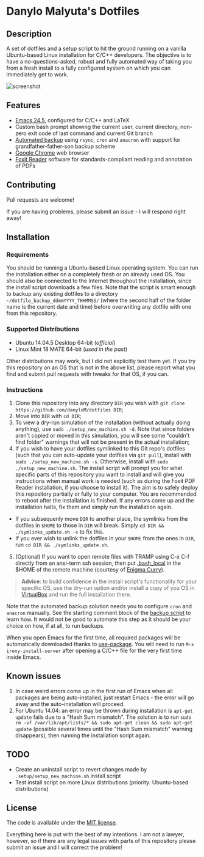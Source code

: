 # Danylo Malyuta's Dotfiles

## Description

A set of dotfiles and a setup script to hit the ground running on a vanilla Ubuntu-based Linux installation for C/C++ developers. The objective is to have a no-questions-asked, robust and fully automated way of taking you from a fresh install to a fully configured system on which you can immediately get to work.

![screenshot](http://i.imgur.com/2tAtrGW.jpg)

## Features

* [Emacs 24.5](https://www.gnu.org/software/emacs/), configured for C/C++ and LaTeX
* Custom bash prompt showing the current user, current directory, non-zero exit code of last command and current Git branch
* [Automated backup](https://github.com/danyloM/dotfiles/blob/master/.bin/make_snapshot.sh) using `rsync`, `cron` and `anacron` with support for grandfather-father-son backup scheme
* [Google Chrome](https://www.google.com/chrome/) web browser
* [Foxit Reader](https://www.foxitsoftware.com/products/pdf-reader/) software for standards-compliant reading and annotation of PDFs

## Contributing

Pull requests are welcome!

If you are having problems, please submit an issue - I will respond right away!

## Installation

### Requirements

You should be running a Ubuntu-based Linux operating system. You can run the installation either on a completely fresh or an already used OS. You should also be connected to the Internet throughout the installation, since the install script downloads a few files. Note that the script is smart enough to backup any existing dotfiles to a directory `~/dotfile_backup_ddmmYYYY_THHMMSS/` (where the second half of the folder name is the current date and time) before overwriting any dotfile with one from this repository.

### Supported Distributions

- Ubuntu 14.04.5 Desktop 64-bit (*official*)
- Linux Mint 18 MATE 64-bit (*used in the past*)

Other distributions may work, but I did not explicitly test them yet. If you try this repository on an OS that is not in the above list, please report what you find and submit pull requests with tweaks for that OS, if you can.

### Instructions

1. Clone this repository into any directory `DIR` you wish with `git clone https://github.com/danyloM/dotfiles DIR`;
2. Move into `DIR` with `cd DIR`;
3. To view a dry-run simulation of the installation (without actually doing anything), use `sudo ./setup_new_machine.sh -d`. Note that since folders aren't copied or moved in this simulation, you will see some "couldn't find folder" warnings that will not be present in the actual installation;
4. If you wish to have your dotfiles symlinked to this Git repo's dotfiles (such that you can auto-update your dotfiles via `git pull`), install with `sudo ./setup_new_machine.sh -s`. Otherwise, install with `sudo ./setup_new_machine.sh`. The install script will prompt you for what specific parts of this repository you want to install and will give you instructions when manual work is needed (such as during the Foxit PDF Reader installation, if you choose to install it). The aim is to safely deploy this repository partially or fully to your computer. You are recommended to reboot after the installation is finished. If any errors come up and the installation halts, fix them and simply run the installation again.
  - If you subsequenly move `DIR` to another place, the symlinks from the dotfiles in `$HOME` to those in `DIR` will break. Simply `cd DIR && ./symlinks_update.sh -s` to fix this.
  - If you ever wish to unlink the dotfiles in your `$HOME` from the ones in `DIR`, run `cd DIR && ./symlinks_update.sh`.
5. (Optional) If you want to open remote files with TRAMP using C-x C-f directly from an ansi-term ssh session, then put [.bash_local](https://github.com/dmalyuta/dotfiles/blob/master/.bash_profile) in the $HOME of the remote machine (courtesy of [Enigma Curry](http://www.enigmacurry.com/2008/12/26/emacs-ansi-term-tricks/)).

> **Advice**: to build confidence in the install script's functionality for your specific OS, use the dry-run option and/or install a copy of you OS in [VirtualBox](https://www.virtualbox.org/wiki/Downloads) and run the full installation there.

Note that the automated backup solution needs you to configure `cron` and `anacron` manually. See the starting comment block of the [backup script](https://github.com/danyloM/dotfiles/blob/master/.bin/make_snapshot.sh) to learn how. It would not be good to automate this step as it should be your choice on how, if at all, to run backups.

When you open Emacs for the first time, all required packages will be automatically downloaded thanks to [use-package](https://github.com/jwiegley/use-package). You will need to run `M-x irony-install-server` after opening a C/C++ file for the very first time inside Emacs.

## Known issues

 1. In case weird errors come up in the first run of Emacs when all packages are being auto-installed, just restart Emacs - the error will go away and the auto-installation will proceed.
 3. For Ubuntu 14.04: an error may be thrown during installation is `apt-get update` fails due to a "Hash Sum mismatch". The solution is to run `sudo rm -vf /var/lib/apt/lists/* && sudo apt-get clean && sudo apt-get update` (possible several times until the "Hash Sum mismatch" warning disappears), then running the installation script again.

## TODO

* Create an uninstall script to revert changes made by `.setup/setup_new_machine.sh` install script
* Test install script on more Linux distributions (priority: Ubuntu-based distributions)

## License

The code is available under the [MIT license](https://github.com/danyloM/dotfiles/blob/master/LICENSE).

Everything here is put with the best of my intentions. I am not a lawyer, however, so if there are any legal issues with parts of this repository please submit an issue and I will correct the problem!
